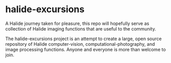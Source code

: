 halide-excursions
=================

A Halide journey taken for pleasure, this repo will hopefully serve as collection of Halide imaging functions that are useful to the community.

The halide-excursions project is an attempt to create a large, open source repository of Halide computer-vision, computational-photography, and image processing functions.  Anyone and everyone is more than welcome to join.
